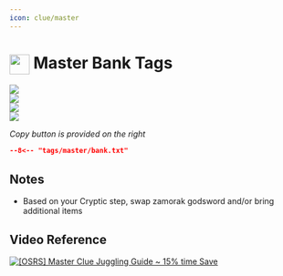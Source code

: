 ```yaml
---
icon: clue/master
---
```


# <img style="vertical-align:middle" src="../../icons/master.png" width="35"> Master Bank Tags

<div class="main-container" onclick="window.open('https://oldschool.runescape.wiki/w/User:Thelope#Master', '_blank').focus();">
    <div class="left-container">
    <img src="../images/equipment/master.png" />
    </div>
    <div class="left-container">
        <img src="../images/inventory/master.png" />
    </div>
    <div class="right-container">
        <div class="half-container-top">
            <img class="icon" src="../../icons/spellbook/standard.png" />
        </div>
        <div class="half-container-bottom">
            <img src="../images/pouch/standard.png" />
        </div>
    </div>
</div>

_Copy button is provided on the right_
``` json title=""
--8<-- "tags/master/bank.txt"
```

## Notes
- Based on your Cryptic step, swap zamorak godsword and/or bring additional items

## Video Reference
[![[OSRS] Master Clue Juggling Guide ~ 15% time Save
](https://img.youtube.com/vi/HwnjCT3xF4k/0.jpg)](https://www.youtube.com/watch?v=HwnjCT3xF4k)